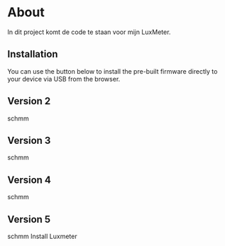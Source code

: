# About

In dit project komt de code te staan voor mijn LuxMeter.

## Installation

You can use the button below to install the pre-built firmware directly to your device via USB from the browser.

## Version 2
schmm
## Version 3
schmm
## Version 4
schmm

## Version 5
schmm
<esp-web-install-button manifest="./myesphome-luxmeter-manifest.json"> Install Luxmeter</esp-web-install-button>

<script type="module" src="https://unpkg.com/esp-web-tools@9/dist/web/install-button.js?module"></script>
